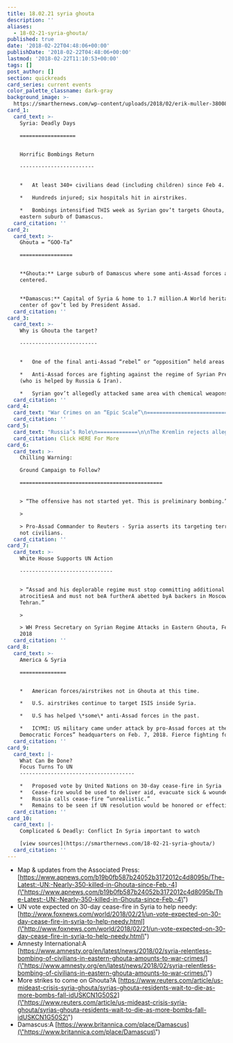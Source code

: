```yaml
---
title: 18.02.21 syria ghouta
description: ''
aliases:
  - 18-02-21-syria-ghouta/
published: true
date: '2018-02-22T04:48:06+00:00'
publishDate: '2018-02-22T04:48:06+00:00'
lastmod: '2018-02-22T11:10:53+00:00'
tags: []
post_author: []
section: quickreads
card_series: current events
color_palette_classname: dark-gray
background_image: >-
  https://smarthernews.com/wp-content/uploads/2018/02/erik-muller-380082-unsplash-360x360.jpg
card_1:
  card_text: >-
    Syria: Deadly Days

    ==================


    Horrific Bombings Return

    ------------------------


    *   At least 340+ civilians dead (including children) since Feb 4.

    *   Hundreds injured; six hospitals hit in airstrikes.

    *   Bombings intensified THIS week as Syrian gov’t targets Ghouta, an
    eastern suburb of Damascus.
  card_citation: ''
card_2:
  card_text: >-
    Ghouta = “GOO-Ta”

    =================


    **Ghouta:** Large suburb of Damascus where some anti-Assad forces are
    centered.


    **Damascus:** Capital of Syria & home to 1.7 million.A World heritage site &
    center of gov’t led by President Assad.
  card_citation: ''
card_3:
  card_text: >-
    Why is Ghouta the target?

    -------------------------


    *   One of the final anti-Assad “rebel” or “opposition” held areas in Syria.

    *   Anti-Assad forces are fighting against the regime of Syrian Pres. Assad
    (who is helped by Russia & Iran).

    *   Syrian gov’t allegedly attacked same area with chemical weapons in 2013.
  card_citation: ''
card_4:
  card_text: "War Crimes on an “Epic Scale”\n=============================\n\n> a\x1CThe Syrian government, with the backing of Russia, is intentionally targeting its own people in Eastern Ghouta.”\n> \n> Amnesty International"
  card_citation: ''
card_5:
  card_text: "Russia’s Role\n=============\n\nThe Kremlin rejects allegations that the Russian military is responsible for civilian deaths; says targeting “illegal armed groups.”\n\nRussia has waged an air campaign in support of Assada\x19s forces since Sept. 2015. Russians are also reportedly part of ground campaign.\n\n[Click HERE For More](http://www.bbc.com/news/world-europe-43125506)"
  card_citation: Click HERE For More
card_6:
  card_text: >-
    Chilling Warning:  

    Ground Campaign to Follow?

    ==============================================


    > “The offensive has not started yet. This is preliminary bombing.”

    > 

    > Pro-Assad Commander to Reuters - Syria asserts its targeting terrorists
    not civilians.
  card_citation: ''
card_7:
  card_text: >-
    White House Supports UN Action

    ------------------------------


    > “Assad and his deplorable regime must stop committing additional
    atrocitiesA and must not beA furtherA abetted byA backers in Moscow and
    Tehran.”

    > 

    > WH Press Secretary on Syrian Regime Attacks in Eastern Ghouta, Feb 21,
    2018
  card_citation: ''
card_8:
  card_text: >-
    America & Syria

    ===============


    *   American forces/airstrikes not in Ghouta at this time.

    *   U.S. airstrikes continue to target ISIS inside Syria.

    *   U.S has helped \*some\* anti-Assad forces in the past.

    *   ICYMI: US military came under attack by pro-Assad forces at the “Syrian
    Democratic Forces” headquarters on Feb. 7, 2018. Fierce fighting followed.
  card_citation: ''
card_9:
  card_text: |-
    What Can Be Done?  
    Focus Turns To UN
    -------------------------------------

    *   Proposed vote by United Nations on 30-day cease-fire in Syria
    *   Cease-fire would be used to deliver aid, evacuate sick & wounded
    *   Russia calls cease-fire “unrealistic.”
    *   Remains to be seen if UN resolution would be honored or effective.
  card_citation: ''
card_10:
  card_text: |-
    Complicated & Deadly: Conflict In Syria important to watch

    [view sources](https://smarthernews.com/18-02-21-syria-ghouta/)
  card_citation: ''
---
```

*   Map & updates from the Associated Press:  
    [https://www.apnews.com/b19b0fb587b24052b3172012c4d8095b/The-Latest:-UN:-Nearly-350-killed-in-Ghouta-since-Feb.-4](\"https://www.apnews.com/b19b0fb587b24052b3172012c4d8095b/The-Latest:-UN:-Nearly-350-killed-in-Ghouta-since-Feb.-4\")
*   UN vote expected on 30-day cease-fire in Syria to help needy: [http://www.foxnews.com/world/2018/02/21/un-vote-expected-on-30-day-cease-fire-in-syria-to-help-needy.html](\"http://www.foxnews.com/world/2018/02/21/un-vote-expected-on-30-day-cease-fire-in-syria-to-help-needy.html\")
*   Amnesty International:A [https://www.amnesty.org/en/latest/news/2018/02/syria-relentless-bombing-of-civilians-in-eastern-ghouta-amounts-to-war-crimes/](\"https://www.amnesty.org/en/latest/news/2018/02/syria-relentless-bombing-of-civilians-in-eastern-ghouta-amounts-to-war-crimes/\")
*   More strikes to come on Ghouta?A [https://www.reuters.com/article/us-mideast-crisis-syria-ghouta/syrias-ghouta-residents-wait-to-die-as-more-bombs-fall-idUSKCN1G50S2](\"https://www.reuters.com/article/us-mideast-crisis-syria-ghouta/syrias-ghouta-residents-wait-to-die-as-more-bombs-fall-idUSKCN1G50S2\")
*   Damascus:A [https://www.britannica.com/place/Damascus](\"https://www.britannica.com/place/Damascus\")